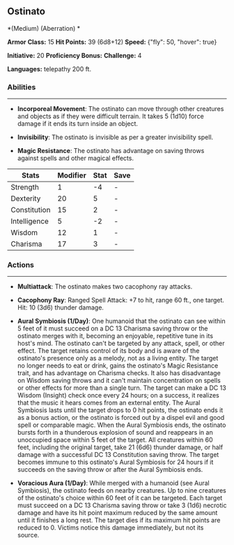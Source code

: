 ## Ostinato
*(Medium) (Aberration) *

**Armor Class:** 15
**Hit Points:** 39 (6d8+12)
**Speed:** {"fly": 50, "hover": true}

**Initiative:** 20
**Proficiency Bonus:**
**Challenge:** 4

**Languages:** telepathy 200 ft.

### Abilities
 --- 
- **Incorporeal Movement**: The ostinato can move through other creatures and objects as if they were difficult terrain. It takes 5 (1d10) force damage if it ends its turn inside an object.

- **Invisibility**: The ostinato is invisible as per a greater invisibility spell.

- **Magic Resistance**: The ostinato has advantage on saving throws against spells and other magical effects.



| Stats | Modifier | Stat | Save
| ---- | ---- | ---- | ---- |
| Strength | 1 | -4 | - |
| Dexterity | 20 | 5 | - |
| Constitution | 15 | 2 | - |
| Intelligence | 5 | -2 | - |
| Wisdom | 12 | 1 | - |
| Charisma | 17 | 3 | - |

### Actions
 --- 
- **Multiattack**: The ostinato makes two cacophony ray attacks.

- **Cacophony Ray**: Ranged Spell Attack: +7 to hit, range 60 ft., one target. Hit: 10 (3d6) thunder damage.

- **Aural Symbiosis (1/Day)**: One humanoid that the ostinato can see within 5 feet of it must succeed on a DC 13 Charisma saving throw or the ostinato merges with it, becoming an enjoyable, repetitive tune in its host's mind. The ostinato can't be targeted by any attack, spell, or other effect. The target retains control of its body and is aware of the ostinato's presence only as a melody, not as a living entity. The target no longer needs to eat or drink, gains the ostinato's Magic Resistance trait, and has advantage on Charisma checks. It also has disadvantage on Wisdom saving throws and it can't maintain concentration on spells or other effects for more than a single turn. The target can make a DC 13 Wisdom (Insight) check once every 24 hours; on a success, it realizes that the music it hears comes from an external entity. The Aural Symbiosis lasts until the target drops to 0 hit points, the ostinato ends it as a bonus action, or the ostinato is forced out by a dispel evil and good spell or comparable magic. When the Aural Symbiosis ends, the ostinato bursts forth in a thunderous explosion of sound and reappears in an unoccupied space within 5 feet of the target. All creatures within 60 feet, including the original target, take 21 (6d6) thunder damage, or half damage with a successful DC 13 Constitution saving throw. The target becomes immune to this ostinato's Aural Symbiosis for 24 hours if it succeeds on the saving throw or after the Aural Symbiosis ends.

- **Voracious Aura (1/Day)**: While merged with a humanoid (see Aural Symbiosis), the ostinato feeds on nearby creatures. Up to nine creatures of the ostinato's choice within 60 feet of it can be targeted. Each target must succeed on a DC 13 Charisma saving throw or take 3 (1d6) necrotic damage and have its hit point maximum reduced by the same amount until it finishes a long rest. The target dies if its maximum hit points are reduced to 0. Victims notice this damage immediately, but not its source.

